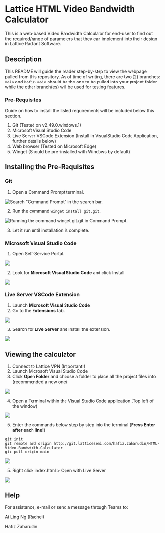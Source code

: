 # Lattice HTML Video Bandwidth Calculator

This is a web-based Video Bandwidth Calculator for end-user to find out the required/range of parameters that they can implement into their design in Lattice Radiant Software.

## Description

This README will guide the reader step-by-step to view the webpage pulled from this repository. As of time of writing, there are two (2) branches: `main` and `hafiz`. `main` should be the one to be pulled into your project folder while the other branch(es) will be used for testing features.

### Pre-Requisites

Guide on how to install the listed requirements will be included below this section.

1. Git (Tested on v2.49.0.windows.1)
2. Microsoft Visual Studio Code
3. Live Server VSCode Extension (Install in VisualStudio Code Application, further details below)
4. Web browser (Tested on Microsoft Edge)
5. Winget (Should be pre-installed with Windows by default)

## Installing the Pre-Requisites

### Git

1. Open a Command Prompt terminal. 

![Search "Command Prompt" in the search bar.](/imgs/readme/git1.png "Should be first result in search")

2. Run the command `winget install git.git.` 

![Running the command winget git.git in Command Prompt.](/imgs/readme/git2.png "Make sure it's git.git")

3. Let it run until installation is complete.

### Microsoft Visual Studio Code

1. Open Self-Service Portal. 

![](/imgs/readme/vscode1.png)

2. Look for **Microsoft Visual Studio Code** and click Install 

![](/imgs/readme/vscode2.png)

### Live Server VSCode Extension

1. Launch **Microsoft Visual Studio Code**
2. Go to the **Extensions** tab. 

![](/imgs/readme/live1.png)

3. Search for **Live Server** and install the extension. 

![](/imgs/readme/live2.png)


## Viewing the calculator

1. Connect to Lattice VPN (Important!)
2. Launch Microsoft Visual Studio Code
3. Click **Open Folder** and choose a folder to place all the project files into (recommended a new one) 

![](/imgs/readme/open1.png)

4. Open a Terminal within the Visual Studio Code application (Top left of the window) 

![](/imgs/readme/terminal1.png)

5. Enter the commands below step by step into the terminal (**Press Enter after each line!**)

```
git init
git remote add origin http://git.latticesemi.com/hafiz.zaharudin/HTML-Video-Bandwidth-Calculator
git pull origin main
```

![](/imgs/readme/terminal2.png)

5. Right click index.html > Open with Live Server 

![](/imgs/readme/terminal3.png)

## Help

For assistance, e-mail or send a message through Teams to:

Ai Ling Ng (Rachel)

Hafiz Zaharudin
